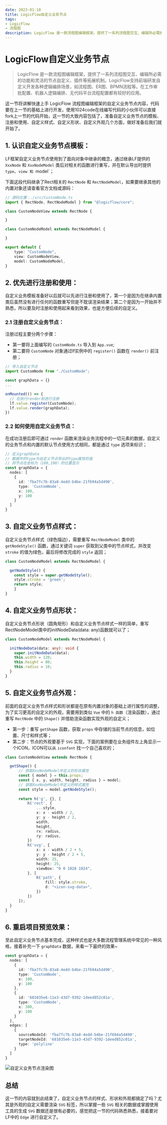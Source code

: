 ```yaml
---
date: 2023-01-10
title: LogicFlow自定义业务节点
tags:
- LogicFlow
- 流程图
description: LogicFlow 是一款流程图编辑框架，提供了一系列流程图交互、编辑所必需的功能和灵活的节点自定义、插件等拓展机制。LogicFlow支持前端研发自定义开发各种逻辑编排场景，如流程图、ER图、BPMN流程等。在工作审批配置、机器人逻辑编排、无代码平台流程配置都有较好的应用。
---
```


# LogicFlow自定义业务节点

>LogicFlow 是一款流程图编辑框架，提供了一系列流程图交互、编辑所必需的功能和灵活的节点自定义、插件等拓展机制。LogicFlow支持前端研发自定义开发各种逻辑编排场景，如流程图、ER图、BPMN流程等。在工作审批配置、机器人逻辑编排、无代码平台流程配置都有较好的应用。

这一节将讲解快速上手 LogicFlow 流程图编辑框架的自定义业务节点内容，代码要在上一节的基础上进行开发，使用1024code在线编写代码的小伙伴可以直接fork上一节的代码开始，这一节的大致内容包括了，准备自定义业务节点的模板、注册和使用、自定义样式、自定义形状、自定义外观几个方面，做好准备后我们就开始了。

## 1. 认识自定义业务节点模板：

LF框架自定义业务节点使用到了面向对象中继承的概念，通过继承LF提供的 `XxxNode` 和 `XxxNodeModel` 类后对相关的函数进行重写，并在默认导出时提供 `type`、`view 和 `model`；

下面这段代码继承了Rect相关的 `RectNode` 和 `RectNodeModel`，如果要继承其他的内置对象还请查看官方文档或源码：
```typescript
// 源码位置：./src/CustomNode.ts
import { RectNode, RectNodeModel } from "@logicflow/core";

class CustomNodeView extends RectNode {

}

class CustomNodeModel extends RectNodeModel {

}

export default {
    type: "CustomNode",
    view: CustomNodeView,
    model: CustomNodeModel,
}
```

## 2. 优先进行注册和使用：
自定义业务模板准备好以后就可以先进行注册和使用了，第一个是因为在继承内置类后虽然没有进行任何的函数重写但是不耽误渲染结果；第二个是因为一开始并不熟悉，所以要及时注册和使用起来看到效果，也是方便后续的自定义。

### 2.1 注册自定义业务节点：

注册过程主要分两个步骤：
- 第一要将上面编写的 `CustomNode.ts` 导入到 `App.vue`;
- 第二要将 `CustomNode` 对象通过lf实例中的 `register()` 函数在 `render()` 前注册；

```typescript
// 导入自定义节点
import CustomNode from "./CustomNode";

const graphData = {}
...

onMounted(() => {
  // 在执行render前进行注册
  lf.value.register(CustomNode);
  lf.value.render(graphData);
})
```

### 2.2 如何使用自定义业务节点：

在成功注册后即可通过 `render` 函数来渲染业务流程中的一切元素的数据，自定义的业务节点和内置的默认节点使用方式相同，都是通过 `type` 选项来标识；
```typescript
// 定义graphData
// 数据中的type为自定义节点导出的type属性的值
// 将节点在坐标为（100,100）的位置显示
const graphData = {
  nodes: [
    {
      id: 'fba7fc7b-83a8-4edd-b4be-21f694a5d490',
      type: 'CustomNode',
      x: 100,
      y: 100
    }
  ]
}
```

## 3. 自定义业务节点样式：

自定义业务节点样式（绿色描边），需要重写 `RectNodeModel` 类中的 `getNodeStyle()` 函数，通过关键词 `super` 获取到父类中的节点样式，并改变 `stroke` 的值为绿色，最后将修改完成的 `style` 返回；
```typescript
class CustomNodeModel extends RectNodeModel {

  getNodeStyle() {
  	const style = super.getNodeStyle();
  	style.stroke = 'green';
  	return style;
	}
}
```

## 4. 自定义业务节点形状：

自定义业务节点形状（圆角矩形）和自定义业务节点样式一样的简单，重写RectNodeModel类中的initNodeData(data: any)函数就可以了；
```typescript
class CustomNodeModel extends RectNodeModel {

  initNodeData(data: any): void {
    super.initNodeData(data);
    this.width = 120;
    this.height = 80;
    this.radius = 10;
  }
}
```

## 5. 自定义业务节点外观：

前面的自定义业务节点样式和形状都是在原有内置对象的基础上进行属性的调整，为了实习更高的自定义的外观，需要用到类似 `Vue` 中的 `h 函数`（渲染函数），通过重写 `RectNode` 中的 `Shape()` 并借助渲染函数实现外观的自定义；

- 第一步：重写 `getShape` 函数，获取 `props` 中存储的当前节点的信息，如位置、尺寸和样式等；
- 第二步：节点的外观要基于 `SVG` 实现，下面的案例要在业务组件左上角显示一个ICON，ICON可以从 `iconfont` 找一个自己喜欢的；

```typescript
class CustomNodeView extends RectNode {

  getShape() {
      // 获取XxxNodeModel中定义的形状属性
      const { model } = this.props;
      const { x, y, width, height, radius } = model;
      // 获取XxxNodeModel中定义的样式属性
      const style = model.getNodeStyle();
  
      return h('g', {}, [
          h('rect', {
              ...style,
              x: x - width / 2,
              y: y - height / 2,
              width,
              height,
              rx: radius,
              ry: radius,
          })
          h('svg', {
              x: x - width / 2 + 5,
              y: y - height / 2 + 5,
              width: 25,
              height: 25,
              viewBox: "0 0 1028 1024",
          }, [
              h('path', {
                  fill: style.stroke,
                  d: "<icon-svg-data>",
              })
          ])
      ]);
  }
}
```

## 6. 重启项目预览效果：

至此自定义业务节点基本完成，这种样式也是大多数流程管理系统中常见的一种风格，接着补充一下 `graphData` 数据，来看一下最终的效果~
```typescript
const graphData = {
  nodes: [
    {
      id: 'fba7fc7b-83a8-4edd-b4be-21f694a5d490',
      type: 'CustomNode',
      x: 100,
      y: 100
    },
    {
      id: '681035e6-11e3-43d7-9392-1deed852c01a',
      type: 'CustomNode',
      x: 300,
      y: 100
    }
  ],
  edges: [
    {
      sourceNodeId: 'fba7fc7b-83a8-4edd-b4be-21f694a5d490',
      targetNodeId: '681035e6-11e3-43d7-9392-1deed852c01a',
      type: 'polyline'
    }
  ]
}
```

![自定义业务节点渲染图](https://p3-juejin.byteimg.com/tos-cn-i-k3u1fbpfcp/6309be40bfcf43eaa629f37a4e2711a7~tplv-k3u1fbpfcp-zoom-1.image)

## 总结

这一节的内容就到此结束了，自定义业务节点的样式、形状和外观都搞定了吗？尤其是外观的自定义需要渲染 `SVG` 标签，所以掌握一些 `SVG` 相关的数据或掌握使用工具的生成 `SVG` 数据还是很有必要的，感觉把这一节的代码熟悉熟悉，接着要对 LF中的 `Edge` 进行自定义了。

<Comment />
